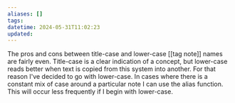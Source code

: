 ```yaml
---
aliases: []
tags: 
datetime: 2024-05-31T11:02:23
updated: 
---
```

The pros and cons between title-case and lower-case [[tag note]] names are fairly even. Title-case is a clear indication of a concept, but lower-case reads better when text is copied from this system into another. For that reason I've decided to go with lower-case. In cases where there is a constant mix of case around a particular note I can use the alias function. This will occur less frequently if I begin with lower-case.